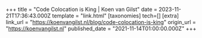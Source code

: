+++
title = "Code Colocation is King | Koen van Gilst"
date = 2023-11-21T17:36:43.000Z
template = "link.html"
[taxonomies]
tech=[]
[extra]
link_url = "https://koenvangilst.nl/blog/code-colocation-is-king"
origin_url = "https://koenvangilst.nl"
published_date = "2021-11-14T01:00:00.000Z"
+++
